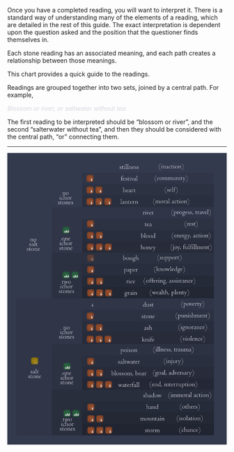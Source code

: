 Once you have a completed reading, you will want to interpret it.  There is a standard way of understanding many of the elements of a reading, which are detailed in the rest of this guide.  The exact interpretation is dependent upon the question asked and the position that the questioner finds themselves in.

Each stone reading has an associated meaning, and each path creates a relationship between those meanings.

This chart provides a quick guide to the readings.

Readings are grouped together into two sets, joined by a central path.  For example,

<span style='color: #d7d5dfff;'>_Blossom or river, or saltwater without tea_</span>

The first reading to be interpreted should be “blossom or river”, and the second “salterwater without tea”, and then they should be considered with the central path, “or” connecting them.

---

![Reading chart|600](/content/media/world/oracle/readingchart.png)
